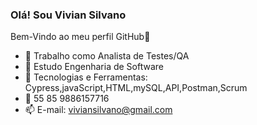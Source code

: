 ### Olá! Sou Vivian Silvano
Bem-Vindo ao meu perfil GitHub👋

- 🔭 Trabalho como Analista de Testes/QA
- 🌱 Estudo Engenharia de Software
- 📌 Tecnologias e Ferramentas: Cypress,javaScript,HTML,mySQL,API,Postman,Scrum
- 📱  55 85 9886157716
- 📫 E-mail: viviansilvano@gmail.com

